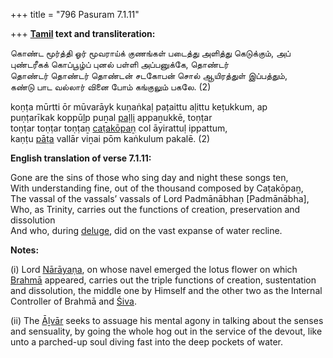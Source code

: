 +++
title = "796 Pasuram 7.1.11"

+++
**[Tamil](/definition/tamil#history "show Tamil definitions") text and transliteration:**

கொண்ட மூர்த்தி ஓர் மூவராய்க் குணங்கள் படைத்து அளித்து கெடுக்கும், அப்  
புண்டரீகக் கொப்பூழ்ப் புனல் பள்ளி அப்பனுக்கே, தொண்டர்  
தொண்டர் தொண்டர் தொண்டன் சடகோபன் சொல் ஆயிரத்துள் இப்பத்தும்,  
கண்டு பாட வல்லார் வினை போம் கங்குலும் பகலே. (2)

koṇṭa mūrtti ōr mūvarāyk kuṇaṅkaḷ paṭaittu aḷittu keṭukkum, ap  
puṇṭarīkak koppūḻp puṉal [paḷḷi](/definition/palli#history "show paḷḷi definitions") appaṉukkē, toṇṭar  
toṇṭar toṇṭar toṇṭaṉ [caṭakōpaṉ](/definition/catakopan#vaishnavism "show caṭakōpaṉ definitions") col āyirattuḷ ippattum,  
kaṇṭu [pāṭa](/definition/pata#history "show pāṭa definitions") vallār viṉai pōm kaṅkulum pakalē. (2)

**English translation of verse 7.1.11:**

Gone are the sins of those who sing day and night these songs ten,  
With understanding fine, out of the thousand composed by Caṭakōpaṉ,  
The vassal of the vassals’ vassals of Lord Padmānābhaṇ [Padmānābha],  
Who, as Trinity, carries out the functions of creation, preservation and dissolution  
And who, during [deluge](/definition/deluge#history "show deluge definitions"), did on the vast expanse of water recline.

**Notes:**

\(i\) Lord [Nārāyaṇa](/definition/narayana#vaishnavism "show Nārāyaṇa definitions"), on whose navel emerged the lotus flower on which [Brahmā](/definition/brahma#vaishnavism "show Brahmā definitions") appeared, carries out the triple functions of creation, sustentation and dissolution, the middle one by Himself and the other two as the Internal Controller of Brahmā and [Śiva](/definition/shiva#vaishnavism "show Śiva definitions").

\(ii\) The [Āḻvār](/definition/aḻvar#vaishnavism "show Āḻvār definitions") seeks to assuage his mental agony in talking about the senses and sensuality, by going the whole hog out in the service of the devout, like unto a parched-up soul diving fast into the deep pockets of water.


